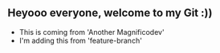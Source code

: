 ## Heyooo everyone, welcome to my Git :))

- This is coming from 'Another Magnificodev'
- I'm adding this from 'feature-branch'
